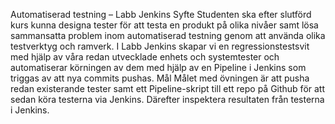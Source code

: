 Automatiserad testning – Labb Jenkins 
Syfte
Studenten ska efter slutförd kurs kunna designa tester för att testa en produkt på olika nivåer samt 
lösa sammansatta problem inom automatiserad testning genom att använda olika testverktyg och 
ramverk. I Labb Jenkins skapar vi en regressionstestsvit med hjälp av våra redan utvecklade enhets 
och systemtester och automatiserar körningen av dem med hjälp av en Pipeline i Jenkins som triggas 
av att nya commits pushas. 
Mål 
Målet med övningen är att pusha redan existerande tester samt ett Pipeline-skript till ett repo på 
Github för att sedan köra testerna via Jenkins. Därefter inspektera resultaten från testerna i Jenkins. 
